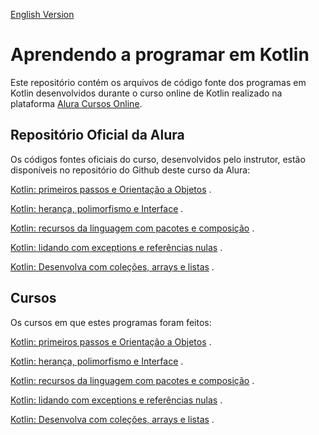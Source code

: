 [English Version](README.EN.md)

# Aprendendo a programar em Kotlin

Este repositório contém os arquivos de código fonte dos programas em Kotlin
desenvolvidos durante o curso online de Kotlin realizado na
plataforma [Alura Cursos Online](https://alura.com.br/).

## Repositório Oficial da Alura

Os códigos fontes oficiais do curso, desenvolvidos pelo instrutor, estão disponíveis
no repositório do Github deste curso da Alura:

[Kotlin: primeiros passos e Orientação a Objetos](https://github.com/alura-cursos/kotlin-introducao-orientacao-a-objetos/)
.

[Kotlin: herança, polimorfismo e Interface](https://github.com/alura-cursos/kotlin-oo-heranca-polimorfismo-interfaces/)
.

[Kotlin: recursos da linguagem com pacotes e composição](https://github.com/alura-cursos/kotlin-pacotes-composicao-objects/)
.

[Kotlin: lidando com exceptions e referências nulas](https://github.com/alura-cursos/kotlin-exceptions-null-safety)
.

[Kotlin: Desenvolva com coleções, arrays e listas](https://github.com/alura-cursos/KotlinCollectionsAlura)
.

## Cursos

Os cursos em que estes programas foram feitos:

[Kotlin: primeiros passos e Orientação a Objetos](https://cursos.alura.com.br/course/kotlin-orientacao-objetos)
.

[Kotlin: herança, polimorfismo e Interface](https://cursos.alura.com.br/course/kotlin-heranca-polimorfismo-interface)
.

[Kotlin: recursos da linguagem com pacotes e composição](https://cursos.alura.com.br/course/kotlin-recursos-da-linguagem-com-pacotes-e-composicao)
.

[Kotlin: lidando com exceptions e referências nulas](https://cursos.alura.com.br/course/kotlin-exceptions-null-safety)
.

[Kotlin: Desenvolva com coleções, arrays e listas](https://cursos.alura.com.br/course/kotlin-introducao-collections-arrays-listas)
.